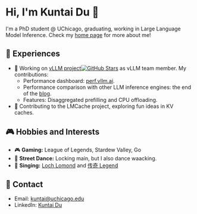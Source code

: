 # Hi, I'm Kuntai Du 👋

I'm a PhD student @ UChicago, graduating, working in Large Language Model Inference. Check my [home page](https://kuntaidu.github.io/aboutme) for more about me!

## 🔧 Experiences

- 🚀 Working on [vLLM project](https://github.com/vllm-project/vllm)[![GitHub Stars](https://img.shields.io/github/stars/vllm-project/vllm?style=social)](https://github.com/vllm-project/vllm) as vLLM team member. My contributions:
  - Performance dashboard: [perf.vllm.ai](https://perf.vllm.ai).
  - Performance comparison with other LLM inference engines: the end of the [blog](https://blog.vllm.ai/2024/09/05/perf-update.html).
  - Features: Disaggregated prefilling and CPU offloading.
- 💾 Contributing to the LMCache project, exploring fun ideas in KV caches.

## 🎮 Hobbies and Interests

- 🎮 **Gaming:** League of Legends, Stardew Valley, Go
- 💃 **Street Dance:** Locking main, but I also dance waacking.
- 🎤 **Singing:** [Loch Lomond](https://www.youtube.com/watch?v=A-3kBsEW-co&ab_channel=KuntaiDu) and [传奇 Legend](https://www.youtube.com/watch?v=wc4mTo6LCkg&ab_channel=KuntaiDu)

## 📧 Contact

- Email: [kuntai@uchicago.edu](mailto:kuntai@uchicago.edu)
- LinkedIn: [Kuntai Du](https://www.linkedin.com/in/kuntai-du/)
